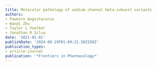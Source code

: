 ```yaml
---
title: Molecular pathology of sodium channel beta-subunit variants
authors:
- Paweorn Angsutararux
- Wandi Zhu
- Taylor L Voelker
- Jonathan R Silva
date: '2021-01-01'
publishDate: '2024-09-19T01:09:21.582258Z'
publication_types:
- article-journal
publication: '*Frontiers in Pharmacology*'
---
```

